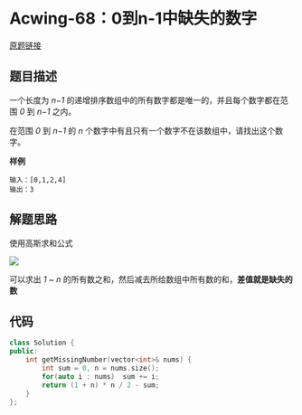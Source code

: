 # Acwing-68：0到n-1中缺失的数字

[原题链接](https://www.acwing.com/problem/content/64/)

## 题目描述

一个长度为 *n−1* 的递增排序数组中的所有数字都是唯一的，并且每个数字都在范围 *0* 到 *n−1* 之内。

在范围 *0* 到 *n−1* 的 *n* 个数字中有且只有一个数字不在该数组中，请找出这个数字。

**样例**

```
输入：[0,1,2,4]
输出：3
```



## 解题思路

使用高斯求和公式

![](https://latex.codecogs.com/svg.image?\sum_{i=1}^{n}i&space;=&space;\left&space;(1&space;&plus;&space;n&space;&space;\right&space;)&space;*&space;n&space;/&space;2)

可以求出 *1 ~ n* 的所有数之和，然后减去所给数组中所有数的和，**差值就是缺失的数**



## 代码

```c++
class Solution {
public:
    int getMissingNumber(vector<int>& nums) {
        int sum = 0, n = nums.size();
        for(auto i : nums)  sum += i;
        return (1 + n) * n / 2 - sum;
    }
};
```

